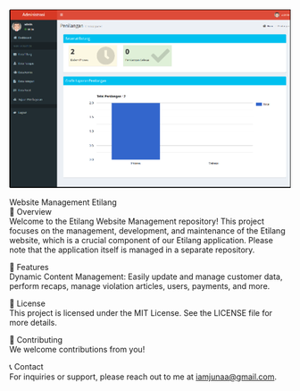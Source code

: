 ![Alt text](screenshoot/etilang_web.png)

Website Management Etilang  
📖 Overview  
Welcome to the Etilang Website Management repository!  This project focuses on the management, development, and maintenance of the Etilang website, which is a crucial component of our Etilang application.  Please note that the application itself is managed in a separate repository.

 🚀 Features  
Dynamic Content Management: Easily update and manage customer data, perform recaps, manage violation articles, users, payments, and more.

 📜 License  
This project is licensed under the MIT License. See the LICENSE file for more details.

 🤝 Contributing  
We welcome contributions from you!  

 📞 Contact  
For inquiries or support, please reach out to me at iamjunaa@gmail.com.
